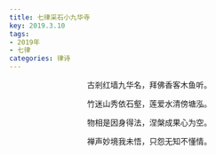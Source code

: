 ```yaml
---
title: 七律采石小九华寺
key: 2019.3.10
tags: 
- 2019年 
- 七律
categories: 律诗
---
```


<p align="center">古剎红墙九华名，拜佛香客木鱼听。
</p>
<p align="center">竹迷山秀依石壑，莲爱水清傍塘泓。
</p>
<p align="center">物相是因身得法，涅槃成果心为空。
</p>
<p align="center">禅声妙境我未悟，只怨无知不懂情。
</p>
